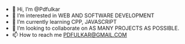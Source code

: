 - 👋 Hi, I’m @Pdfulkar
- 👀 I’m interested in WEB AND SOFTWARE DEVELOPMENT 
- 🌱 I’m currently learning CPP, JAVASCRIPT 
- 💞️ I’m looking to collaborate on AS MANY PROJECTS AS POSSIBLE. 
- 📫 How to reach me PDFULKAR@GMAIL.COM 

<!---
Pdfulkar/Pdfulkar is a ✨ special ✨ repository because its `README.md` (this file) appears on your GitHub profile.
You can click the Preview link to take a look at your changes.
--->

